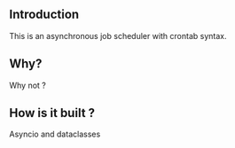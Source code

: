 ## Introduction

This is an asynchronous job scheduler with crontab syntax.

## Why?

Why not ?

## How is it built ?

 Asyncio and dataclasses
